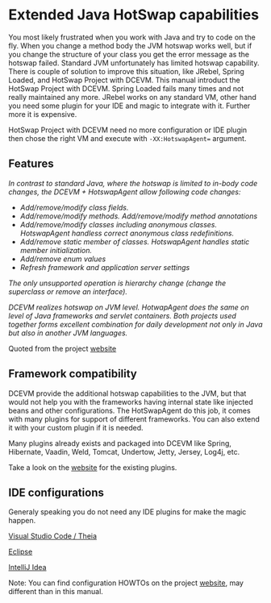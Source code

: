 # Extended Java HotSwap capabilities

You most likely frustrated when you work with Java and try to code on the fly. When you change a method body the
JVM hotswap works well, but if you change the structure of your class you get the error message as the hotswap failed.
Standard JVM unfortunately has limited hotswap capability.
There is couple of solution to improve this situation, like JRebel, Spring Loaded, and HotSwap Project with DCEVM.
This manual introduct the HotSwap Project with DCEVM.
Spring Loaded fails many times and not really maintained any more.
JRebel works on any standard VM, other hand you need some plugin for your IDE and magic to integrate with it. Further more it is expensive.

HotSwap Project with DCEVM need no more configuration or IDE plugin then chose the right VM and execute with `-XX:HotswapAgent=` argument.

## Features

_In contrast to standard Java, where the hotswap is limited to in-body code changes, the DCEVM + HotswapAgent allow following code changes:_

- _Add/remove/modify class fields._
- _Add/remove/modify methods. Add/remove/modify method annotations_
- _Add/remove/modify classes including anonymous classes. HotswapAgent handless correct anonymous class redefinitions._
- _Add/remove static member of classes. HotswapAgent handles static member initialization._
- _Add/remove enum values_
- _Refresh framework and application server settings_

_The only unsupported operation is hierarchy change (change the superclass or remove an interface)._

_DCEVM realizes hotswap on JVM level. HotwapAgent does the same on level of Java frameworks and servlet containers. Both projects used together forms excellent combination for daily development not only in Java but also in another JVM languages._

Quoted from the project [website](http://hotswapagent.org/index.html)

## Framework compatibility

DCEVM provide the additional hotswap capabilities to the JVM, but that would not help you with the frameworks having internal state like injected beans and other configurations.
The HotSwapAgent do this job, it comes with many plugins for support of different frameworks. You can also extend it with your custom plugin if it is needed.

Many plugins already exists and packaged into DCEVM like Spring, Hibernate, Vaadin, Weld, Tomcat, Undertow, Jetty, Jersey, Log4j, etc.

Take a look on the [website](http://hotswapagent.org/index.html) for the existing plugins.

## IDE configurations

Generaly speaking you do not need any IDE plugins for make the magic happen.

[Visual Studio Code / Theia](./IDEs/TheiaVSC/README.md)

[Eclipse](./IDEs/Eclipse/README.md)

[IntelliJ Idea](./IDEs/IntelliJ/README.md)

Note: You can find configuration HOWTOs on the project [website](http://hotswapagent.org/index.html), may different than in this manual.
